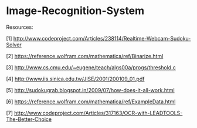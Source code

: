 Image-Recognition-System
========================
 Resources:
 
 [1] http://www.codeproject.com/Articles/238114/Realtime-Webcam-Sudoku-Solver
 
 [2] https://reference.wolfram.com/mathematica/ref/Binarize.html
 
 [3] http://www.cs.cmu.edu/~eugene/teach/algs00a/progs/threshold.c
 
 [4] http://www.iis.sinica.edu.tw/JISE/2001/200109_01.pdf
 
 [5] http://sudokugrab.blogspot.in/2009/07/how-does-it-all-work.html
 
 [6] https://reference.wolfram.com/mathematica/ref/ExampleData.html
 
 [7] http://www.codeproject.com/Articles/317163/OCR-with-LEADTOOLS-The-Better-Choice
